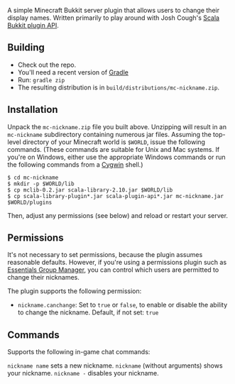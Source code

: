 A simple Minecraft Bukkit server plugin that allows users to change their
display names. Written primarily to play around with Josh Cough's
[Scala Bukkit plugin API](https://github.com/joshcough/MinecraftPlugins).

## Building

* Check out the repo.
* You'll need a recent version of [Gradle](http://gradle.org)
* Run: `gradle zip`
* The resulting distribution is in `build/distributions/mc-nickname.zip`.

## Installation

Unpack the `mc-nickname.zip` file you built above. Unzipping will result in
an `mc-nickname` subdirectory containing numerous jar files. Assuming the
top-level directory of your Minecraft world is `$WORLD`, issue the following
commands. (These commands are suitable for Unix and Mac systems. If you're
on Windows, either use the appropriate Windows commands or run the following
commands from a [Cygwin](http://www.cygwin.com/) shell.)

    $ cd mc-nickname
    $ mkdir -p $WORLD/lib
    $ cp mclib-0.2.jar scala-library-2.10.jar $WORLD/lib
    $ cp scala-library-plugin*.jar scala-plugin-api*.jar mc-nickname.jar $WORLD/plugins

Then, adjust any permissions (see below) and reload or restart your server.

## Permissions

It's not necessary to set permissions, because the plugin assumes
reasonable defaults. However, if you're using a permissions plugin such
as [Essentials Group Manager](http://wiki.ess3.net/wiki/Group_Manager),
you can control which users are permitted to change their nicknames.

The plugin supports the following permission:

- `nickname.canchange`: Set to `true` or `false`, to enable or disable
  the ability to change the nickname. Default, if not set: `true`

## Commands

Supports the following in-game chat commands:

`nickname name` sets a new nickname.
`nickname` (without arguments) shows your nickname.
`nickname -` disables your nickname.
